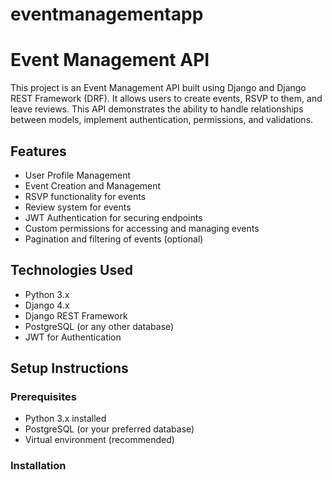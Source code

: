 # eventmanagementapp

# Event Management API

This project is an Event Management API built using Django and Django REST Framework (DRF). It allows users to create events, RSVP to them, and leave reviews. This API demonstrates the ability to handle relationships between models, implement authentication, permissions, and validations.

## Features

- User Profile Management
- Event Creation and Management
- RSVP functionality for events
- Review system for events
- JWT Authentication for securing endpoints
- Custom permissions for accessing and managing events
- Pagination and filtering of events (optional)
  
## Technologies Used

- Python 3.x
- Django 4.x
- Django REST Framework
- PostgreSQL (or any other database)
- JWT for Authentication

## Setup Instructions

### Prerequisites

- Python 3.x installed
- PostgreSQL (or your preferred database)
- Virtual environment (recommended)

### Installation
